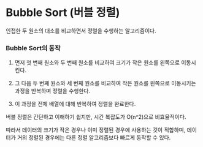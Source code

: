 # Bubble Sort (버블 정렬)

인접한 두 원소의 대소를 비교하면서 정렬을 수행하는 알고리즘이다.

### Bubble Sort의 동작

1. 먼저 첫 번째 원소와 두 번째 원소를 비교하여 크기가 작은 원소를 왼쪽으로 이동시킨다.

2. 그 다음 두 번째 원소와 세 번째 원소를 비교하여 작은 원소를 왼쪽으로 이동시키는 과정을 반복하며 정렬을 수행한다.

3. 이 과정을 전체 배열에 대해 반복하여 정렬을 완료한다.

버블 정렬은 간단하고 이해하기 쉽지만, 시간 복잡도가 O(n^2)으로 비효율적이다.

따라서 데이터의 크기가 작은 경우나 이미 정렬된 경우에 사용하는 것이 적합하며, 데이터가 거의 정렬된 경우에는 다른 정렬 알고리즘보다 빠르게 동작할 수 있다.

